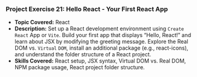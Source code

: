 ### Project Exercise 21: Hello React - Your First React App

- **Topic Covered:** React
- **Description:** Set up a React development environment using `Create` `React` App or `Vite`. Build your first app that displays “Hello, React!” and learn about JSX by modifying the greeting message. Explore the Real DOM vs. `Virtual` `DOM`, install an additional package (e.g., react-icons), and understand the folder structure of a React project.
- **Skills Covered:** React setup, JSX syntax, Virtual DOM vs. Real DOM, NPM package usage, React project folder structure.